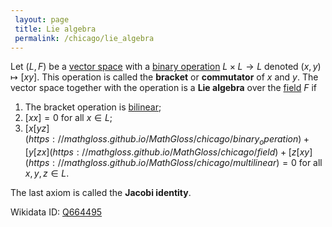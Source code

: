 ```yaml
---
 layout: page
 title: Lie algebra
 permalink: /chicago/lie_algebra
---
```


Let $(L,F)$ be a [vector space](https://mathgloss.github.io/MathGloss/chicago/binary_operation) with a [binary operation](https://mathgloss.github.io/MathGloss/chicago/field) $L\times L \to L$ denoted $(x,y) \mapsto [xy]$. This operation is called the **bracket** or **commutator** of $x$ and $y$. The vector space together with the operation is a **Lie algebra** over the [field](https://mathgloss.github.io/MathGloss/chicago/multilinear) $F$ if 
1. The bracket operation is [bilinear](https://mathgloss.github.io/MathGloss/chicago/vector_space);
2. $[xx] = 0$ for all $x \in L$;
3. $[x[yz](https://mathgloss.github.io/MathGloss/chicago/binary_operation) + [y[zx](https://mathgloss.github.io/MathGloss/chicago/field)+[z[xy](https://mathgloss.github.io/MathGloss/chicago/multilinear) =0$ for all $x,y,z\in L$.

The last axiom is called the **Jacobi identity**.

Wikidata ID: [Q664495](https://www.wikidata.org/wiki/Q664495)